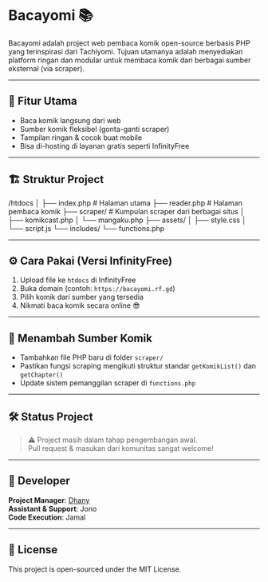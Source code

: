 # Bacayomi 📚

Bacayomi adalah project web pembaca komik open-source berbasis PHP yang terinspirasi dari Tachiyomi. Tujuan utamanya adalah menyediakan platform ringan dan modular untuk membaca komik dari berbagai sumber eksternal (via scraper).

---

## 🚀 Fitur Utama

- Baca komik langsung dari web
- Sumber komik fleksibel (gonta-ganti scraper)
- Tampilan ringan & cocok buat mobile
- Bisa di-hosting di layanan gratis seperti InfinityFree

---

## 🏗️ Struktur Project

/htdocs │ ├── index.php          # Halaman utama ├── reader.php         # Halaman pembaca komik ├── scraper/           # Kumpulan scraper dari berbagai situs │   ├── komikcast.php │   └── mangaku.php ├── assets/ │   ├── style.css │   └── script.js └── includes/ └── functions.php

---

## ⚙️ Cara Pakai (Versi InfinityFree)

1. Upload file ke `htdocs` di InfinityFree
2. Buka domain (contoh: `https://bacayomi.rf.gd`)
3. Pilih komik dari sumber yang tersedia
4. Nikmati baca komik secara online 😎

---

## 🧩 Menambah Sumber Komik

- Tambahkan file PHP baru di folder `scraper/`
- Pastikan fungsi scraping mengikuti struktur standar `getKomikList()` dan `getChapter()`
- Update sistem pemanggilan scraper di `functions.php`

---

## 🛠 Status Project

> ⚠️ Project masih dalam tahap pengembangan awal.  
> Pull request & masukan dari komunitas sangat welcome!

---

## 👤 Developer

**Project Manager**: [Dhany](https://github.com/)  
**Assistant & Support**: Jono  
**Code Execution**: Jamal

---

## 📜 License

This project is open-sourced under the MIT License.
